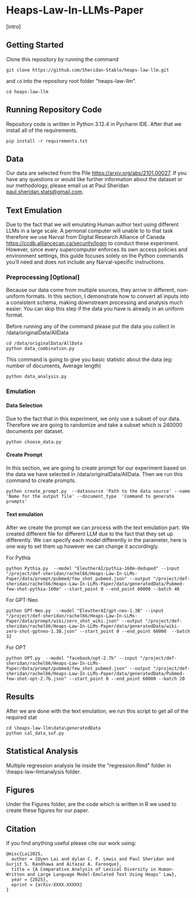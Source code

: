 # Heaps-Law-In-LLMs-Paper

[intro]

## Getting Started

Clone this repository by running the command
```
git clone https://github.com/Sheridan-Stable/heaps-law-llm.git
```

and `cd` into the repository root folder "heaps-law-llm".
```
cd heaps-law-llm
```

## Running Repository Code

Repository code is written in Python 3.12.4 in Pycharm IDE. 
After that we install all of the requirements. 

```
pip install -r requirements.txt
```

## Data
Our data are selected from the Pile <https://arxiv.org/abs/2101.00027>.  If you have any questions or would like further information about the dataset or our methodology, please email us at Paul Sheridan <paul.sheridan.stats@gmail.com>.

## Text Emulation
Due to the fact that we will emulating Human author text using different LLMs in a large scale. A pernonal computer will unable to to that task therefore we use Narval from Digital Research Alliance of Canada <https://ccdb.alliancecan.ca/security/login> to conduct these experiment. However, since every supercomputer enforces its own access policies and environment settings, this guide focuses solely on the Python commands you’ll need and does not include any Narval-specific instructions.


### Preprocessing [Optional]
Because our data come from multiple sources, they arrive in different, non‐uniform formats. In this section, I demonstrate how to convert all inputs into a consistent schema, making downstream processing and analysis much easier. You can skip this step if the data you have is already in an uniform format.

Before  running any of the command please put the data you collect in /data/originalData/AllData

```
cd /data/originalData/AllData
python data_combination.py
```

This command is going to give you basic statistic about the data (eg: number of documents, Average length)

```
python data_analysis.py
```

### Emulation

#### Data Selection
Due to the fact that in this experiment, we only use a subset of our data. Therefore we are going to randomize and take a subset which is 240000 documents per dataset.  

```
python choose_data.py
```

#### Create Prompt
In this section, we are going to create prompt for our experiment based on the data we have selected in /data/originalData/AllData.
Then we run this command to create prompts.

```
python create_prompt.py  --datasource 'Path to the data source' --name 'Name for the output file' --document_type  'Command to generate prompts'
```

#### Text emulation
After we create the prompt we can process with the text emulation part. 
We created different file for different LLM due to the fact that they set up differently.
We can specify each model differently in the parameter, here is one way to set them up however we can change it accordingly.

For Pythia
```
python Pythia.py  --model "EleutherAI/pythia-160m-deduped" --input "/project/def-sheridan/rachel66/Heaps-Law-In-LLMs-Paper/data/prompt/pubmed/few_shot_pubmed.json" --output "/project/def-sheridan/rachel66/Heaps-Law-In-LLMs-Paper/data/generatedData/Pubmed-few-shot-pythia-160m" --start_point 0 --end_point 60000 --batch 48
```

For GPT-Neo
```
python GPT-Neo.py  --model "EleutherAI/gpt-neo-1.3B" --input "/project/def-sheridan/rachel66/Heaps-Law-In-LLMs-Paper/data/prompt/wiki/zero_shot_wiki.json" --output "/project/def-sheridan/rachel66/Heaps-Law-In-LLMs-Paper/data/generatedData/wiki-zero-shot-gptneo-1.3B.json" --start_point 0 --end_point 60000  --batch 32
```

For OPT 
```
python OPT.py  --model "facebook/opt-2.7b" --input "/project/def-sheridan/rachel66/Heaps-Law-In-LLMs-Paper/data/prompt/pubmed/few_shot_pubmed.json" --output "/project/def-sheridan/rachel66/Heaps-Law-In-LLMs-Paper/data/generatedData/Pubmed-few-shot-opt-2.7b.json" --start_point 0 --end_point 60000 --batch 20
```

## Results
After we are done with the text emulation, we run this script to get all of the required stat 

```
cd \heaps-law-llm\data\generatedData
python cal_data_suf.py
```

## Statistical Analysis
Multiple regression analysis lie inside the "regression.Rmd" folder in \heaps-law-llm\analysis folder. 

## Figures
Under the Figures folder, are the code which is written in R we used to create these figures for our paper. 

## Citation
If you find anything useful please cite our work using:
```
@misc{Lai2025,
  author = {Uyen Lai and dylan C. P. Lewis and Paul Sheridan and Gurjit S. Randhawa and Aitazaz A. Farooque},
  title = {A Comparative Analysis of Lexical Diversity in Human-Written and Large Language Model-Emulated Text Using Heaps’ Law},
  year = {2025},
  eprint = {arXiv:XXXX.XXXXX}
}
```
